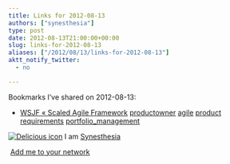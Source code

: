 ```yaml
---
title: Links for 2012-08-13
authors: ["synesthesia"]
type: post
date: 2012-08-13T21:00:00+00:00
slug: links-for-2012-08-13 
aliases: ["/2012/08/13/links-for-2012-08-13"]
aktt_notify_twitter:
  - no

---
```

Bookmarks I&#8217;ve shared on 2012-08-13:

  * [WSJF &laquo; Scaled Agile Framework][1] 
    [productowner][2] [agile][3] [product][4] [requirements][5] [portfolio_management][6] </li> </ul> 
    
    <p class="deliciouslink">
      <a href="https://del.icio.us/synesthesia" title="See all my bookmarks on del.icio.us"><img src="https://www.synesthesia.co.uk/images/deliciousicon.jpg" alt="Delicious icon" /></a>&nbsp;I am <a href="https://del.icio.us/synesthesia" title="See all my bookmarks on del.icio.us">Synesthesia</a>
    </p>
    
    <p class="deliciouslink">
      <a href="https://del.icio.us/network?add=synesthesia" title="Add me to your del.icio.us network"><img src="https://www.synesthesia.co.uk/images/add.gif" alt="" /></a>&nbsp;<a href="https://del.icio.us/network?add=synesthesia" title="Add me to your del.icio.us network">Add me to your network</a>
    </p>

 [1]: https://scaledagileframework.com/wsjf/
 [2]: https://www.delicious.com/synesthesia/productowner
 [3]: https://www.delicious.com/synesthesia/agile
 [4]: https://www.delicious.com/synesthesia/product
 [5]: https://www.delicious.com/synesthesia/requirements
 [6]: https://www.delicious.com/synesthesia/portfolio_management